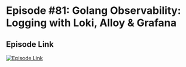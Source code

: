 # Episode #81: Golang Observability: Logging with Loki, Alloy & Grafana

## Episode Link
 [![Episode Link](https://d502jbuhuh9wk.cloudfront.net/courses/67da36049d74c53c60209d91/67da36049d74c53c60209d91_scaled_cover.jpg?v=3)](https://www.codeheim.io/courses/Episode-81-Golang-Observability-Logging-with-Loki-Alloy--Grafana-67da36049d74c53c60209d91)
